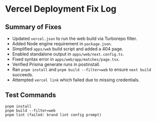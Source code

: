# Vercel Deployment Fix Log

## Summary of Fixes
- Updated `vercel.json` to run the web build via Turborepo filter.
- Added Node engine requirement in `package.json`.
- Simplified `apps/web` build script and added a 404 page.
- Enabled standalone output in `apps/web/next.config.ts`.
- Fixed syntax error in `apps/web/app/matches/page.tsx`.
- Verified Prisma generate runs in postinstall.
- Ran `pnpm install` and `pnpm build --filter=web` to ensure `next build` succeeds.
- Attempted `vercel link` which failed due to missing credentials.

## Test Commands
```
pnpm install
pnpm build --filter=web
pnpm lint (failed: brand lint config prompt)
```
